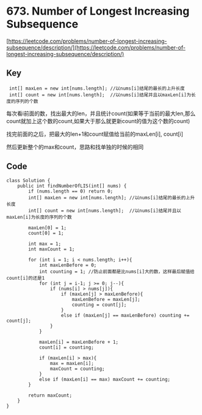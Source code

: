 # 673. Number of Longest Increasing Subsequence
[https://leetcode.com/problems/number-of-longest-increasing-subsequence/description/](https://leetcode.com/problems/number-of-longest-increasing-subsequence/description/)

## Key
```
 int[] maxLen = new int[nums.length]; //以nums[i]结尾的最长的上升长度
 int[] count = new int[nums.length];  //以nums[i]结尾并且以maxLen[i]为长度的序列的个数
```
每次看i前面的数，找出最大的len，并且统计count(如果等于当前的最大len,那么count就加上这个数的count,如果大于那么就更新count的值为这个数的count)

找完前面的之后，把最大的len+1和count赋值给当前的maxLen[i], count[i]

然后更新整个的max和count，思路和找单独的时候的相同

## Code
```
class Solution {
    public int findNumberOfLIS(int[] nums) {
        if (nums.length == 0) return 0;
        int[] maxLen = new int[nums.length]; //以nums[i]结尾的最长的上升长度
        int[] count = new int[nums.length];  //以nums[i]结尾并且以maxLen[i]为长度的序列的个数
        
        maxLen[0] = 1;
        count[0] = 1;
        
        int max = 1;
        int maxCount = 1;
        
        for (int i = 1; i < nums.length; i++){
            int maxLenBefore = 0;
            int counting = 1; //防止前面都是比nums[i]大的数，这样最后赋值给count[i]的还是1
            for (int j = i-1; j >= 0; j--){
                if (nums[i] > nums[j]){
                    if (maxLen[j] > maxLenBefore){
                        maxLenBefore = maxLen[j];
                        counting = count[j];
                    }
                    else if (maxLen[j] == maxLenBefore) counting += count[j];
                } 
            }
            
            maxLen[i] = maxLenBefore + 1;
            count[i] = counting;
            
            if (maxLen[i] > max){
                max = maxLen[i];
                maxCount = counting;
            }
            else if (maxLen[i] == max) maxCount += counting;
        }
        
        return maxCount;
    }
}
```
